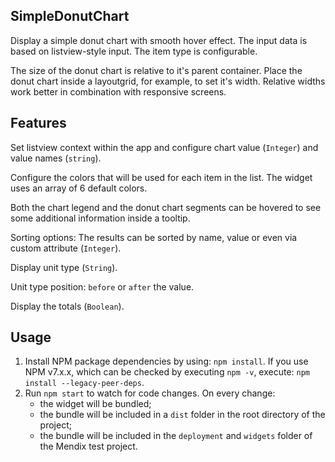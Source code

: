 ## SimpleDonutChart

Display a simple donut chart with smooth hover effect. The input data is based on listview-style input. The item type is configurable. 

The size of the donut chart is relative to it's parent container. Place the donut chart inside a layoutgrid, for example, to set it's width. Relative widths work better in combination with responsive screens.

## Features

Set listview context within the app and configure chart value (`Integer`) and value names (`string`).

Configure the colors that will be used for each item in the list. The widget uses an array of 6 default colors.

Both the chart legend and the donut chart segments can be hovered to see some additional information inside a tooltip.

Sorting options: The results can be sorted by name, value or even via custom attribute (`Integer`).

Display unit type (`String`).

Unit type position: `before` or `after` the value.

Display the totals (`Boolean`).

## Usage

1. Install NPM package dependencies by using: `npm install`. If you use NPM v7.x.x, which can be checked by executing
   `npm -v`, execute: `npm install --legacy-peer-deps`.
1. Run `npm start` to watch for code changes. On every change:
    - the widget will be bundled;
    - the bundle will be included in a `dist` folder in the root directory of the project;
    - the bundle will be included in the `deployment` and `widgets` folder of the Mendix test project.
